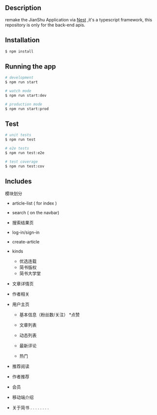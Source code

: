 
## Description

remake the JianShu Application via [Nest](https://github.com/nestjs/nest) ,it's a typescript framework,
this repository is only for the back-end apis.

## Installation

```bash
$ npm install
```

## Running the app

```bash
# development
$ npm run start

# watch mode
$ npm run start:dev

# production mode
$ npm run start:prod
```

## Test

```bash
# unit tests
$ npm run test

# e2e tests
$ npm run test:e2e

# test coverage
$ npm run test:cov
```

## Includes

模块划分
- article-list ( for index )
- search ( on the navbar)
- 搜索结果页
- log-in/sign-in
- create-article 
- kinds
  * 优选连载
  * 简书版权
  * 简书大学堂

- 文章详情页
- 作者相关
- 用户主页
  * 基本信息（粉丝数/关注）
  *点赞

  * 文章列表
  * 动态列表
  * 最新评论
  * 热门

- 推荐阅读
- 作者推荐
- 会员
- 移动端介绍
- 关于简书
.
.
.
.
.
.
.
.



